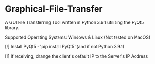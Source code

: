 # Graphical-File-Transfer
A GUI File Transferring Tool written in Python 3.9.1 utilizing the PyQt5 library.

Supported Operating Systems:
Windows & Linux (Not tested on MacOS)

[!] Install PyQt5 - 'pip install PyQt5' (and if not Python 3.9.1)

[!] If receiving, change the client's default IP to the Server's IP Address
